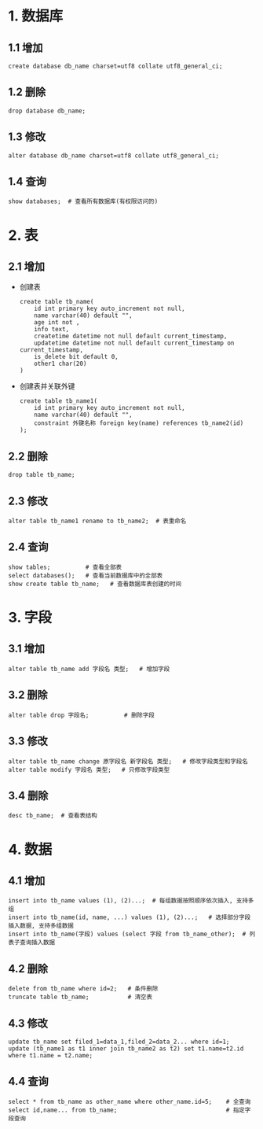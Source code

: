 # 1. 数据库

## 1.1 增加

```mysql
create database db_name charset=utf8 collate utf8_general_ci;
```

## 1.2 删除

```mysql
drop database db_name;
```

## 1.3 修改

```mysql
alter database db_name charset=utf8 collate utf8_general_ci;
```

## 1.4 查询

```mysql
show databases;  # 查看所有数据库(有权限访问的)
```

# 2. 表

## 2.1 增加

* 创建表

  ```mysql
  create table tb_name(
      id int primary key auto_increment not null,
      name varchar(40) default "",
      age int not ,
      info text,
      createtime datetime not null default current_timestamp,
      updatetime datetime not null default current_timestamp on current_timestamp,
      is_delete bit default 0,
      other1 char(20)
  )
  ```

  

* 创建表并关联外键

  ```mysql
  create table tb_name1(
      id int primary key auto_increment not null,
      name varchar(40) default "",
      constraint 外键名称 foreign key(name) references tb_name2(id)
  );
  ```

  

## 2.2 删除

```mysql
drop table tb_name;
```

## 2.3 修改

```mysql
alter table tb_name1 rename to tb_name2;  # 表重命名
```

## 2.4 查询

```mysql
show tables;          # 查看全部表
select databases();   # 查看当前数据库中的全部表
show create table tb_name;   # 查看数据库表创建的时间
```

# 3. 字段

## 3.1 增加

```mysql
alter table tb_name add 字段名 类型;   # 增加字段
```

## 3.2 删除

```mysql
alter table drop 字段名;          # 删除字段
```

## 3.3 修改

```mysql
alter table tb_name change 原字段名 新字段名 类型;   # 修改字段类型和字段名
alter table modify 字段名 类型;   # 只修改字段类型
```

## 3.4 删除

```mysql
desc tb_name;  # 查看表结构
```

# 4. 数据

## 4.1 增加

```mysql
insert into tb_name values (1), (2)...;  # 每组数据按照顺序依次插入, 支持多组
insert into tb_name(id, name, ...) values (1), (2)...;   # 选择部分字段插入数据, 支持多组数据
insert into tb_name(字段) values (select 字段 from tb_name_other);  # 列表子查询插入数据
```

## 4.2 删除

```mysql
delete from tb_name where id=2;   # 条件删除
truncate table tb_name;           # 清空表
```

## 4.3 修改

```mysql
update tb_name set filed_1=data_1,filed_2=data_2... where id=1;
update (tb_name1 as t1 inner join tb_name2 as t2) set t1.name=t2.id where t1.name = t2.name;
```

## 4.4 查询

```mysql
select * from tb_name as other_name where other_name.id=5;    # 全查询
select id,name... from tb_name;         				      # 指定字段查询
```



